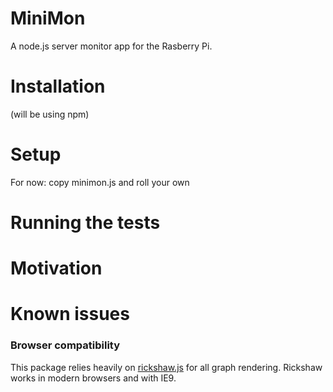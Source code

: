 # MiniMon
A node.js server monitor app for the Rasberry Pi.

# Installation
(will be using npm)

# Setup
For now: copy minimon.js and roll your own

# Running the tests

# Motivation

# Known issues

### Browser compatibility
This package relies heavily on [rickshaw.js](https://github.com/shutterstock/rickshaw) for all graph rendering. Rickshaw works in modern browsers and with IE9.


